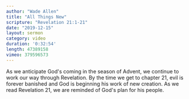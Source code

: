 ```yaml
---
author: "Wade Allen"
title: "All Things New"
scripture: "Revelation 21:1-21"
date: "2019-12-15"
layout: sermon
category: video
duration: '0:32:54' 
length: 47389158
vimeo: 379596573 
---
```


As we anticipate God's coming in the season of Advent, we continue to work our way through Revelation. By the time we get to chapter 21, evil is forever banished and God is beginning his work of new creation. As we read Revelation 21, we are reminded of God's plan for his people.
